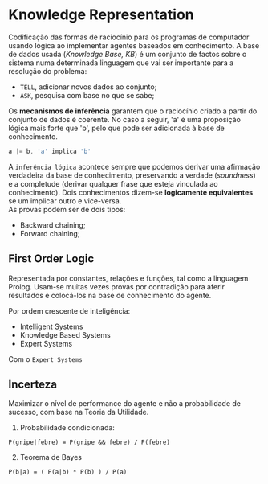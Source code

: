 # Knowledge Representation

Codificação das formas de raciocínio para os programas de computador usando lógica ao implementar agentes baseados em conhecimento.
A base de dados usada (*Knowledge Base, KB*) é um conjunto de factos sobre o sistema numa determinada linguagem que vai ser importante para a resolução do problema:

- `TELL`, adicionar novos dados ao conjunto;
- `ASK`, pesquisa com base no que se sabe;

Os **mecanismos de inferência** garantem que o raciocínio criado a partir do conjunto de dados é coerente. No caso a seguir, 'a' é uma proposição lógica mais forte que 'b', pelo que pode ser adicionada à base de conhecimento. 

```c
a |= b, 'a' implica 'b'
```

A `inferência lógica` acontece sempre que podemos derivar uma afirmação verdadeira da base de conhecimento, preservando a verdade (*soundness*) e a completude (derivar qualquer frase que esteja vinculada ao conhecimento). Dois conhecimentos dizem-se **logicamente equivalentes** se um implicar outro e vice-versa. <br>
As provas podem ser de dois tipos:
- Backward chaining;
- Forward chaining;

## First Order Logic

Representada por constantes, relações e funções, tal como a linguagem Prolog. Usam-se muitas vezes provas por contradição para aferir resultados e colocá-los na base de conhecimento do agente. <br>

Por ordem crescente de inteligência:
- Intelligent Systems
- Knowledge Based Systems
- Expert Systems

Com o `Expert Systems` 

## Incerteza

Maximizar o nível de performance do agente e não a probabilidade de sucesso, com base na Teoria da Utilidade.

1. Probabilidade condicionada:

```note
P(gripe|febre) = P(gripe && febre) / P(febre)
```

2. Teorema de Bayes

```note
P(b|a) = ( P(a|b) * P(b) ) / P(a)
```